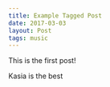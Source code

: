 ```yaml
---
title: Example Tagged Post
date: 2017-03-03
layout: Post
tags: music
---
```


This is the first post!

Kasia is the best

